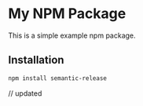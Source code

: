# My NPM Package

This is a simple example npm package.

## Installation

```bash
npm install semantic-release
```

// updated